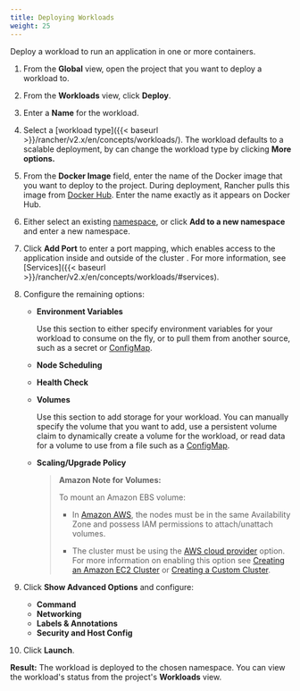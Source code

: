 ```yaml
---
title: Deploying Workloads
weight: 25
---
```


Deploy a workload to run an application in one or more containers.

1. From the **Global** view, open the project that you want to deploy a workload to.

1. From the **Workloads** view, click **Deploy**.

1. Enter a **Name** for the workload.

1. Select a [workload type]({{< baseurl >}}/rancher/v2.x/en/concepts/workloads/). The workload defaults to a scalable deployment, by can change the workload type by clicking **More options.**

1. From the **Docker Image** field, enter the name of the Docker image that you want to deploy to the project. During deployment, Rancher pulls this image from [Docker Hub](https://hub.docker.com/explore/). Enter the name exactly as it appears on Docker Hub.

1. Either select an existing [namespace](https://kubernetes.io/docs/concepts/overview/working-with-objects/namespaces/), or click **Add to a new namespace** and enter a new namespace.

1. Click **Add Port** to enter a port mapping, which enables access to the application inside and outside of the cluster . For more information, see [Services]({{< baseurl >}}/rancher/v2.x/en/concepts/workloads/#services).

1. Configure the remaining options:

    - **Environment Variables**

        Use this section to either specify environment variables for your workload to consume on the fly, or to pull them from another source, such as a secret or [ConfigMap](../../projects/add-configmaps).

    - **Node Scheduling**
    - **Health Check** 
    - **Volumes**

        Use this section to add storage for your workload. You can manually specify the volume that you want to add, use a persistent volume claim to dynamically create a volume for the workload, or read data for a volume to use from a file such as a [ConfigMap](../../projects/add-configmaps).

    - **Scaling/Upgrade Policy**

        >**Amazon Note for Volumes:**
        >
        > To mount an Amazon EBS volume:
        >
        >- In [Amazon AWS](https://aws.amazon.com/), the nodes must be in the same Availability Zone and possess IAM permissions to attach/unattach volumes.
        >
        >- The cluster must be using the [AWS cloud provider](https://kubernetes.io/docs/concepts/cluster-administration/cloud-providers/#aws) option. For more information on enabling this option see [Creating an Amazon EC2 Cluster](../../clusters/creating-a-cluster/create-cluster-amazon-ec2/) or [Creating a Custom Cluster](../../clusters/creating-a-cluster/create-cluster-custom/).


1. Click **Show Advanced Options** and configure:

    - **Command**
    - **Networking**
    - **Labels & Annotations**
    - **Security and Host Config**

1. Click **Launch**.

**Result:** The workload is deployed to the chosen namespace. You can view the workload's status from the project's **Workloads** view.